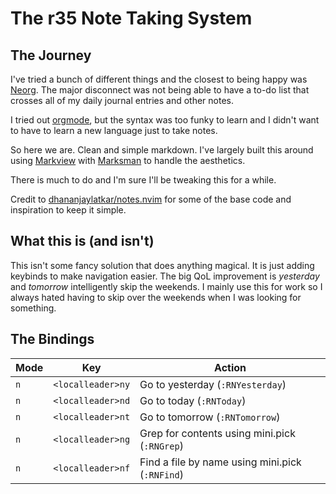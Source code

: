 # The r35 Note Taking System

## The Journey

I've tried a bunch of different things and the closest to being happy was [Neorg](https://github.com/nvim-neorg/neorg). The major disconnect was not being able to have a to-do list that crosses all of my daily journal entries and other notes.

I tried out [orgmode](https://github.com/nvim-orgmode/orgmode), but the syntax was too funky to learn and I didn't want to have to learn a new language just to take notes.

So here we are. Clean and simple markdown. I've largely built this around using [Markview](https://github.com/OXY2DEV/markview.nvim) with [Marksman](https://github.com/artempyanykh/marksman) to handle the aesthetics.

There is much to do and I'm sure I'll be tweaking this for a while.

Credit to [dhananjaylatkar/notes.nvim](https://github.com/dhananjaylatkar/notes.nvim) for some of the base code and inspiration to keep it simple.

## What this is (and isn't)

This isn't some fancy solution that does anything magical. It is just adding keybinds to make navigation easier. The big QoL improvement is _yesterday_ and _tomorrow_ intelligently skip the weekends. I mainly use this for work so I always hated having to skip over the weekends when I was looking for something.

## The Bindings

| Mode | Key               | Action                                          |
| ---- | ----------------- | ----------------------------------------------- |
| `n`  | `<localleader>ny` | Go to yesterday (`:RNYesterday`)                |
| `n`  | `<localleader>nd` | Go to today (`:RNToday`)                        |
| `n`  | `<localleader>nt` | Go to tomorrow (`:RNTomorrow`)                  |
| `n`  | `<localleader>ng` | Grep for contents using mini.pick (`:RNGrep`)   |
| `n`  | `<localleader>nf` | Find a file by name using mini.pick (`:RNFind`) |
